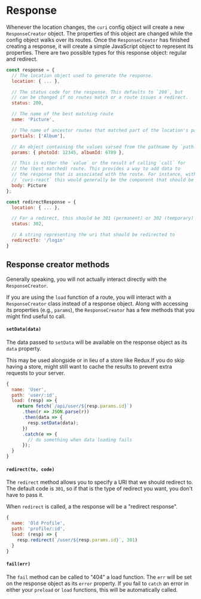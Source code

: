 # Response

Whenever the location changes, the `curi` config object will create a new `ResponseCreator` object. The properties of this object are changed while the config object walks over its routes. Once the `ResponseCreator` has finished creating a response, it will create a simple JavaScript object to represent its properties. There are two possible types for this response object: regular and redirect.

```js
const response = {
  // The location object used to generate the response.
  location: { ... },

  // The status code for the response. This defaults to `200`, but
  // can be changed if no routes match or a route issues a redirect.
  status: 200,

  // The name of the best matching route
  name: 'Picture',

  // The name of ancestor routes that matched part of the location's pathname
  partials: ['Album'],

  // An object containing the values varsed from the pathname by `path-to-regexp`.
  params: { photoId: 12345, albumId: 6789 },

  // This is either the `value` or the result of calling `call` for
  // the (best matched) route. This provides a way to add data to
  // the response that is associated with the route. For instance, with
  // `curi-react` this would generally be the component that should be rendered.
  body: Picture
};

const redirectResponse = {
  location: { ... },

  // For a redirect, this should be 301 (permanent) or 302 (temporary)
  status: 302,

  // A string representing the uri that should be redirected to
  redirectTo: '/login'
}
```

## Response creator methods

Generally speaking, you will not actually interact directly with the `ResponseCreator`.

If you are using the `load` function of a route, you will interact with a `ResponseCreator` class instead of a response object. Along with accessing its properties (e.g., `params`), the `ResponseCreator` has a few methods that you might find useful to call.

#### `setData(data)`

The data passed to `setData` will be available on the response object as its `data` property.

This may be used alongside or in lieu of a store like Redux.If you do skip having a store, might still want to cache the results to prevent extra requests to your server.

```js
{
  name: 'User',
  path: 'user/:id',
  load: (resp) => {
    return fetch(`/api/user/${resp.params.id}`)
      .then(r => JSON.parse(r))
      .then(data => {
        resp.setData(data);
      })
      .catch(e => {
        // do something when data loading fails
      });
  }
}
```

#### `redirect(to, code)`

The `redirect` method allows you to specify a URI that we should redirect to. The default code is `301`, so if that is the type of redirect you want, you don't have to pass it.

When `redirect` is called, a the response will be a "redirect response".

```js
{
  name: 'Old Profile',
  path: 'profile/:id',
  load: (resp) => {
    resp.redirect(`/user/${resp.params.id}`, 301)
  }
}
```

#### `fail(err)`

The `fail` method can be called to "404" a load function. The `err` will be set on the response object as its `error` property. If you fail to `catch` an error in either your `preload` or `load` functions, this will be automatically called.
